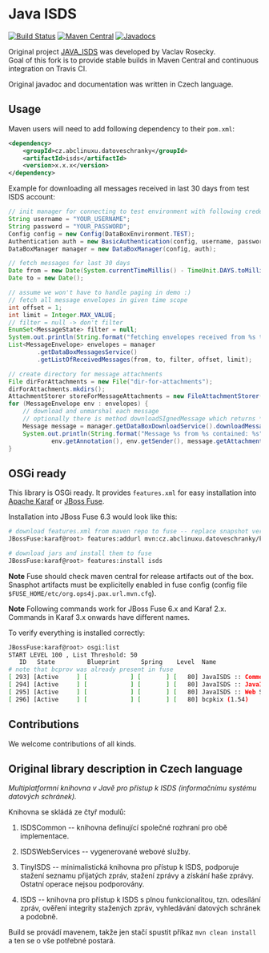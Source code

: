 # Java ISDS

[![Build Status](https://travis-ci.org/czgov/java-isds.svg?branch=master)](https://travis-ci.org/czgov/java-isds)
[![Maven Central](https://maven-badges.herokuapp.com/maven-central/cz.abclinuxu.datoveschranky/isds/badge.svg)](https://maven-badges.herokuapp.com/maven-central/cz.abclinuxu.datoveschranky/isds)
[![Javadocs](http://javadoc.io/badge/cz.abclinuxu.datoveschranky/isds.svg)](http://javadoc.io/doc/cz.abclinuxu.datoveschranky/isds)

Original project [JAVA_ISDS](https://github.com/xrosecky/JAVA_ISDS) was developed by Vaclav Rosecky.  
Goal of this fork is to provide stable builds in Maven Central and continuous integration on Travis CI.

Original javadoc and documentation was written in Czech language.

## Usage

Maven users will need to add following dependency to their `pom.xml`:
```xml
<dependency>
    <groupId>cz.abclinuxu.datoveschranky</groupId>
    <artifactId>isds</artifactId>
    <version>x.x.x</version>
</dependency>
```

Example for downloading all messages received in last 30 days from test ISDS account:
```java
// init manager for connecting to test environment with following credentials
String username = "YOUR_USERNAME";
String password = "YOUR_PASSWORD";
Config config = new Config(DataBoxEnvironment.TEST);
Authentication auth = new BasicAuthentication(config, username, password);
DataBoxManager manager = new DataBoxManager(config, auth);

// fetch messages for last 30 days
Date from = new Date(System.currentTimeMillis() - TimeUnit.DAYS.toMillis(30));
Date to = new Date();

// assume we won't have to handle paging in demo :)
// fetch all message envelopes in given time scope
int offset = 1;
int limit = Integer.MAX_VALUE;
// filter = null -> don't filter
EnumSet<MessageState> filter = null;
System.out.println(String.format("fetching envelopes received from %s to %s", from, to));
List<MessageEnvelope> envelopes = manager
        .getDataBoxMessagesService()
        .getListOfReceivedMessages(from, to, filter, offset, limit);

// create directory for message attachments
File dirForAttachments = new File("dir-for-attachments");
dirForAttachments.mkdirs();
AttachmentStorer storeForMessageAttachments = new FileAttachmentStorer(dirForAttachments);
for (MessageEnvelope env : envelopes) {
    // download and unmarshal each message
    // optionally there is method downloadSIgnedMessage which returns *.zfo binary content
    Message message = manager.getDataBoxDownloadService().downloadMessage(env, storeForMessageAttachments);
    System.out.println(String.format("Message %s from %s contained: %s",
            env.getAnnotation(), env.getSender(), message.getAttachments()));
}
```

## OSGi ready
This library is OSGi ready. 
It provides `features.xml` for easy installation into 
[Apache Karaf](http://karaf.apache.org/) or [JBoss Fuse](https://developers.redhat.com/products/fuse/overview/).

Installation into JBoss Fuse 6.3 would look like this:  
```bash
# download features.xml from maven repo to fuse -- replace snapshot version for appropriate one
JBossFuse:karaf@root> features:addurl mvn:cz.abclinuxu.datoveschranky/karaf/1.0.0-SNAPSHOT/xml/features

# download jars and install them to fuse
JBossFuse:karaf@root> features:install isds
```

**Note** Fuse should check maven central for release artifacts out of the box.
Snasphot artifacts must be explicitelly enabled in fuse config (config file `$FUSE_HOME/etc/org.ops4j.pax.url.mvn.cfg`).

**Note** Following commands work for JBoss Fuse 6.x and Karaf 2.x. 
Commands in Karaf 3.x onwards have different names.


To verify everything is installed correctly:
```bash
JBossFuse:karaf@root> osgi:list
START LEVEL 100 , List Threshold: 50
   ID   State         Blueprint      Spring    Level  Name
# note that bcprov was already present in fuse
[ 293] [Active     ] [            ] [       ] [   80] JavaISDS :: Common (1.0.0.SNAPSHOT)
[ 294] [Active     ] [            ] [       ] [   80] JavaISDS :: JavaISDS (1.0.0.SNAPSHOT)
[ 295] [Active     ] [            ] [       ] [   80] JavaISDS :: Web Services (1.0.0.SNAPSHOT)
[ 296] [Active     ] [            ] [       ] [   80] bcpkix (1.54)
```

## Contributions
We welcome contributions of all kinds. 

## Original library description in Czech language

*Multiplatformní knihovna v Javě pro přístup k ISDS (informačnímu systému datových schránek).*

Knihovna se skládá ze čtyř modulů:

1) ISDSCommon -- knihovna definující společné rozhraní pro obě implementace.

3) ISDSWebServices -- vygenerované webové služby.

2) TinyISDS -- minimalistická knihovna pro přístup k ISDS, podporuje stažení
seznamu přijatých zpráv, stažení zprávy a získání haše zprávy. Ostatní operace
nejsou podporovány.

4) ISDS -- knihovna pro přístup k ISDS s plnou funkcionalitou, tzn.
odesílání zpráv, ověření integrity stažených zpráv, vyhledávání datových
schránek a podobně.

Build se provádí mavenem, takže jen stačí spustit příkaz `mvn clean install` a ten se
o vše potřebné postará.
